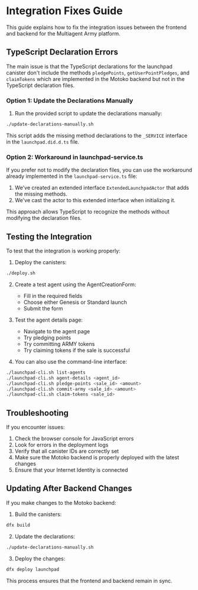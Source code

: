 # Integration Fixes Guide

This guide explains how to fix the integration issues between the frontend and backend for the Multiagent Army platform.

## TypeScript Declaration Errors

The main issue is that the TypeScript declarations for the launchpad canister don't include the methods `pledgePoints`, `getUserPointPledges`, and `claimTokens` which are implemented in the Motoko backend but not in the TypeScript declaration files.

### Option 1: Update the Declarations Manually

1. Run the provided script to update the declarations manually:

```bash
./update-declarations-manually.sh
```

This script adds the missing method declarations to the `_SERVICE` interface in the `launchpad.did.d.ts` file.

### Option 2: Workaround in launchpad-service.ts

If you prefer not to modify the declaration files, you can use the workaround already implemented in the `launchpad-service.ts` file:

1. We've created an extended interface `ExtendedLaunchpadActor` that adds the missing methods.
2. We've cast the actor to this extended interface when initializing it.

This approach allows TypeScript to recognize the methods without modifying the declaration files.

## Testing the Integration

To test that the integration is working properly:

1. Deploy the canisters:

```bash
./deploy.sh
```

2. Create a test agent using the AgentCreationForm:

   - Fill in the required fields
   - Choose either Genesis or Standard launch
   - Submit the form

3. Test the agent details page:

   - Navigate to the agent page
   - Try pledging points
   - Try committing ARMY tokens
   - Try claiming tokens if the sale is successful

4. You can also use the command-line interface:

```bash
./launchpad-cli.sh list-agents
./launchpad-cli.sh agent-details <agent_id>
./launchpad-cli.sh pledge-points <sale_id> <amount>
./launchpad-cli.sh commit-army <sale_id> <amount>
./launchpad-cli.sh claim-tokens <sale_id>
```

## Troubleshooting

If you encounter issues:

1. Check the browser console for JavaScript errors
2. Look for errors in the deployment logs
3. Verify that all canister IDs are correctly set
4. Make sure the Motoko backend is properly deployed with the latest changes
5. Ensure that your Internet Identity is connected

## Updating After Backend Changes

If you make changes to the Motoko backend:

1. Build the canisters:

```bash
dfx build
```

2. Update the declarations:

```bash
./update-declarations-manually.sh
```

3. Deploy the changes:

```bash
dfx deploy launchpad
```

This process ensures that the frontend and backend remain in sync.
